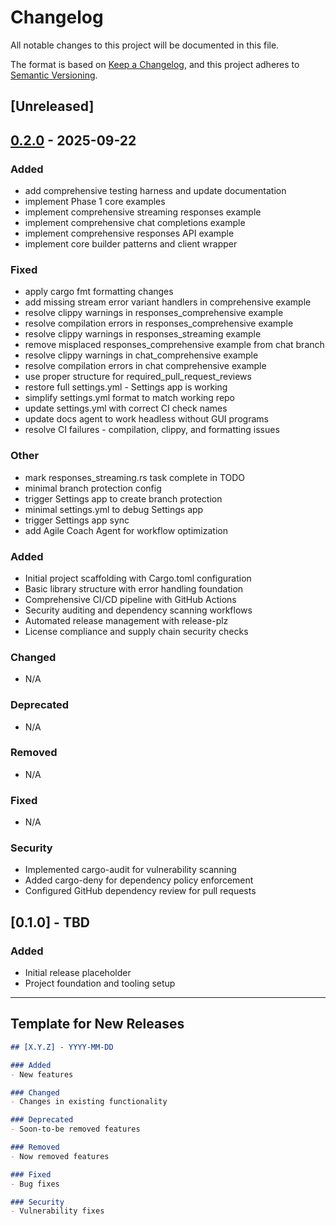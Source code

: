# Changelog

All notable changes to this project will be documented in this file.

The format is based on [Keep a Changelog](https://keepachangelog.com/en/1.0.0/),
and this project adheres to [Semantic Versioning](https://semver.org/spec/v2.0.0.html).

## [Unreleased]

## [0.2.0](https://github.com/genai-rs/openai-ergonomic/compare/v0.1.0...v0.2.0) - 2025-09-22

### Added

- add comprehensive testing harness and update documentation
- implement Phase 1 core examples
- implement comprehensive streaming responses example
- implement comprehensive chat completions example
- implement comprehensive responses API example
- implement core builder patterns and client wrapper

### Fixed

- apply cargo fmt formatting changes
- add missing stream error variant handlers in comprehensive example
- resolve clippy warnings in responses_comprehensive example
- resolve compilation errors in responses_comprehensive example
- resolve clippy warnings in responses_streaming example
- remove misplaced responses_comprehensive example from chat branch
- resolve clippy warnings in chat_comprehensive example
- resolve compilation errors in chat comprehensive example
- use proper structure for required_pull_request_reviews
- restore full settings.yml - Settings app is working
- simplify settings.yml format to match working repo
- update settings.yml with correct CI check names
- update docs agent to work headless without GUI programs
- resolve CI failures - compilation, clippy, and formatting issues

### Other

- mark responses_streaming.rs task complete in TODO
- minimal branch protection config
- trigger Settings app to create branch protection
- minimal settings.yml to debug Settings app
- trigger Settings app sync
- add Agile Coach Agent for workflow optimization

### Added
- Initial project scaffolding with Cargo.toml configuration
- Basic library structure with error handling foundation
- Comprehensive CI/CD pipeline with GitHub Actions
- Security auditing and dependency scanning workflows
- Automated release management with release-plz
- License compliance and supply chain security checks

### Changed
- N/A

### Deprecated
- N/A

### Removed
- N/A

### Fixed
- N/A

### Security
- Implemented cargo-audit for vulnerability scanning
- Added cargo-deny for dependency policy enforcement
- Configured GitHub dependency review for pull requests

## [0.1.0] - TBD

### Added
- Initial release placeholder
- Project foundation and tooling setup

---

## Template for New Releases

```markdown
## [X.Y.Z] - YYYY-MM-DD

### Added
- New features

### Changed
- Changes in existing functionality

### Deprecated
- Soon-to-be removed features

### Removed
- Now removed features

### Fixed
- Bug fixes

### Security
- Vulnerability fixes
```